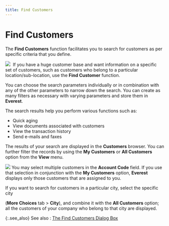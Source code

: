 ```yaml
---
title: Find Customers
---
```


# Find Customers


The **Find Customers** function  facilitates you to search for customers as per specific criteria that  you define.


![]({{site.mc_baseurl}}/img/example.gif)  If  you have a huge customer base and want information on a specific set of  customers, such as customers who belong to a particular location/sub-location,  use the **Find Customer** function.


You can choose the search parameters individually or in combination  with any of the other parameters to narrow down the search. You can create  as many filters as necessary with varying parameters and store them in  **Everest**.


The search results help you perform various functions such as:

- Quick aging
- View documents  associated with customers
- View the transaction  history
- Send e-mails  and faxes



The results of your search are displayed in the **Customers** browser. You can  further filter the records by using the **My 
 Customers** or **All Customers**  option from the **View** menu.


![]({{site.mc_baseurl}}/img/example.gif) You may  select multiple customers in the **Account 
 Code** field. If you use that selection in conjunction with the **My Customers** option, **Everest**  displays only those customers that are assigned to you.


If you want to search  for customers in a particular city, select the specific city


(**More 
 Choices** tab > **City**),  and combine it with the **All Customers**  option; all the customers of your company who belong to that city are  displayed.


{:.see_also}
See also
: [The Find  Customers Dialog Box]({{site.mc_baseurl}}/find-customers/find-customers-dialog-box/customer_filter_dialog_box.html)
